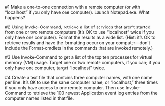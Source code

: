 #1 Make a one-to-one connection with a remote computer (or with “localhost” if you only have one computer). Launch Notepad.exe. What happens?

#2 Using Invoke-Command, retrieve a list of services that aren’t started from one or two remote computers (it’s OK to use “localhost” twice if you only have one computer). Format the results as a wide list. (Hint: it’s OK to retrieve results and have the formatting occur on your computer—don’t include the Format-cmdlets in the commands that are invoked remotely.)

#3 Use Invoke-Command to get a list of the top ten processes for virtual memory (VM) usage. Target one or two remote computers, if you can; if you only have one computer, target “localhost” twice.

#4 Create a text file that contains three computer names, with one name per line. It’s OK to use the same computer name, or “localhost,” three times if you only have access to one remote computer. Then use Invoke-Command to retrieve the 100 newest Application event log entries from the computer names listed in that file.